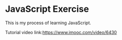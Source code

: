 # JavaScript Exercise

This is my process of learning JavaScript.

Tutorial video link:https://www.imooc.com/video/6430
